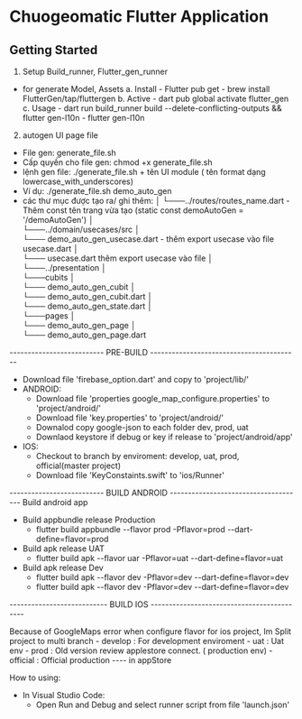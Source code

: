 # Chuogeomatic Flutter Application

## Getting Started

1. Setup Build_runner, Flutter_gen_runner
- for generate Model, Assets
    a. Install
        - Flutter pub get
        - brew install FlutterGen/tap/fluttergen
    b. Active
        - dart pub global activate flutter_gen
    c. Usage
        - dart run build_runner build --delete-conflicting-outputs && flutter gen-l10n
        - flutter gen-l10n
2. autogen UI page file
- File gen: generate_file.sh
- Cấp quyền cho file gen: chmod +x generate_file.sh
- lệnh gen file: ./generate_file.sh + tên UI module ( tên format dạng lowercase_with_underscores)
- Ví dụ: ./generate_file.sh demo_auto_gen
- các thư mục được tạo ra/ ghi thêm:
    │
    └───../routes/routes_name.dart  - Thêm const tên trang vừa tạo (static const demoAutoGen = '/demoAutoGen')
    │   
    └───../domain/usecases/src 
        │   
        └─── demo_auto_gen_usecase.dart - thêm export usecase vào file usecase.dart
        │   
        └─── usecase.dart thêm export usecase vào file 
    │   
    └───../presentation 
        │   
        └───cubits
            │   
            └─── demo_auto_gen_cubit
                │   
                └─── demo_auto_gen_cubit.dart
                │   
                └─── demo_auto_gen_state.dart
        │   
        └───pages
            │   
            └─── demo_auto_gen_page
                │   
                └─── demo_auto_gen_page.dart

-------------------------- PRE-BUILD -----------------------------------------
- Download file 'firebase_option.dart' and copy to 'project/lib/'
- ANDROID:
    - Download file 'properties google_map_configure.properties' to 'project/android/'
    - Download file 'key.properties' to 'project/android/'
    - Downalod copy google-json to each folder dev, prod, uat
    - Downlaod keystore if debug or key if release to 'project/android/app'
- IOS: 
    - Checkout to branch by enviroment: develop, uat, prod, official(master project)
    - Download file 'KeyConstaints.swift' to 'ios/Runner'

-------------------------- BUILD ANDROID -------------------------------------
Build android app
- Build appbundle release Production
    - flutter build appbundle --flavor prod -Pflavor=prod --dart-define=flavor=prod 
- Build apk release UAT
    - flutter build apk --flavor uar -Pflavor=uat --dart-define=flavor=uat 
- Build apk release Dev
    - flutter build apk --flavor dev -Pflavor=dev --dart-define=flavor=dev 
    - flutter build apk --flavor dev -Pflavor=dev --dart-define=flavor=dev 

--------------------------- BUILD IOS -------------------------------------------

Because of GoogleMaps error when configure flavor for ios project, Im Split project to multi branch
    - develop : For development enviroment
    - uat : Uat env
    - prod : Old version review applestore connect. ( production env)
    - official : Official production ---- in appStore

How to using: 
- In Visual Studio Code:
    + Open Run and Debug and select runner script from file 'launch.json'

